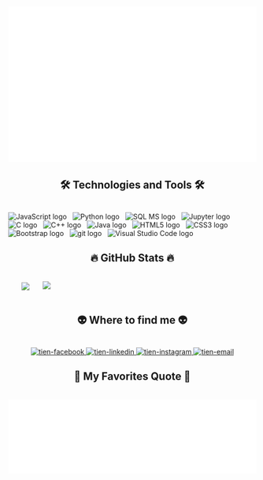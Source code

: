 


<a href="#" target="_blank">
  <img src="svg/tienmanh.svg" width="1200" alt="tienmanh16" />
</a>

<h2 align="center">🛠 Technologies and Tools 🛠</h2>
<br>
<!-- https://simpleicons.org/ -->
<span><img src="https://img.shields.io/badge/JavaScript-282C34?logo=javascript&logoColor=F7DF1E" alt="JavaScript logo" title="JavaScript" height="25" /></span>
&nbsp;
<span><img src="https://img.shields.io/badge/Python-282C34?logo=python&logoColor=#3776AB" alt="Python logo" title="Python" height="25" /></span>
&nbsp;
<span><img src="https://img.shields.io/badge/MicrosoftSqlServer-282C34?logo=microsoftsqlserver&logoColor=#CC2927" alt="SQL MS logo" title="Sql" height="25" /></span>
&nbsp;
<span><img src="https://img.shields.io/badge/Jupyter-282C34?logo=jupyter&logoColor=#F37626" alt="Jupyter logo" title="Jupyter" height="25" /></span>
&nbsp;
<span><img src="https://img.shields.io/badge/C-282C34?logo=c++&logoColor=#A8B9CC" alt="C logo" title="C" height="25" /></span>
&nbsp;
<span><img src="https://img.shields.io/badge/C++-282C34?logo=c++&logoColor=#00599C" alt="C++ logo" title="C++" height="25" /></span>
&nbsp;
<span><img src="https://img.shields.io/badge/Java-282C34?logo=java&logoColor=#00599C" alt="Java logo" title="Java" height="25" /></span>
&nbsp;
<span><img src="https://img.shields.io/badge/HTML5-282C34?logo=html5&logoColor=E34F26" alt="HTML5 logo" title="HTML5" height="25" /></span>
&nbsp;
<span><img src="https://img.shields.io/badge/CSS3-282C34?logo=css3&logoColor=1572B6" alt="CSS3 logo" title="CSS3" height="25" /></span>
&nbsp;
<span><img src="https://img.shields.io/badge/Bootstrap-282C34?logo=bootstrap&logoColor=7952B3" alt="Bootstrap logo" title="Bootstrap" height="25" /></span>
&nbsp;
<span><img src="https://img.shields.io/badge/git-282C34?logo=git&logoColor=F05032" alt="git logo" title="git" height="25" /></span>
&nbsp;
<span><img src="https://img.shields.io/badge/VS%20Code-282C34?logo=visual-studio-code&logoColor=007ACC" alt="Visual Studio Code logo" title="Visual Studio Code" height="25" /></span>
&nbsp;


<br>
<h2 align="center">🔥 GitHub Stats 🔥</h2>
<!-- https://github.com/anuraghazra/github-readme-stats -->
<br>
<div align=center>
  <a href="#" title="Nguyen Manh Tien">
    <img width="315" align="center" src="https://github-readme-stats.vercel.app/api/top-langs/?username=tienmanh16&hide=c%23,powershell,Mathematica,Ruby,Objective-C,Objective-C%2b%2b,Cuda&title_color=61dafb&text_color=ffffff&icon_color=61dafb&bg_color=20232a&langs_count=8&layout=compact&border_color=61dafb&hide_border=true" />
  </a>
  <a href="#" title="Nguyen Manh Tien">
    <img align="right" width="434" src="https://github-readme-stats.vercel.app/api?username=tienmanh16&show_icons=true&theme=react&border_color=61dafb&hide_border=true" />
  </a>
</div>

<br>
<h2 align="center">👽 Where to find me 👽</h2>
<br>
<!-- https://icons8.com -->
<div align="center">

  <a href="https://www.facebook.com/profile.php?id=100030594937646" target="blank">
    <img src="https://img.icons8.com/bubbles/100/000000/facebook-new.png" alt="tien-facebook" />
  </a>
 
  <a href="update" target="blank">
    <img src="https://img.icons8.com/bubbles/100/000000/linkedin.png" alt="tien-linkedin" />
  </a>
  <a href="https://www.instagram.com/m_tien09/" target="blank">
    <img src="https://img.icons8.com/bubbles/100/000000/instagram.png" alt="tien-instagram" />
  </a>
  <a href="mailto:tienmanh1609jike@gmail.com" target="top">
    <img src="https://img.icons8.com/bubbles/100/000000/apple-mail.png" alt="tien-email" />
  </a>

<br>
<h2 align="center">📑 My Favorites Quote 📑</h2>
<br>
<a href="#" target="_blank">
  <img src="svg/tienmanh-quotes.svg" width="846" height="150" alt="trungquandev-official" />
</a>

